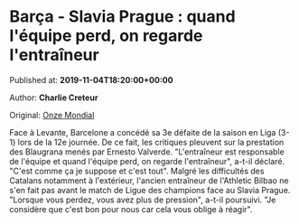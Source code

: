 
# Barça - Slavia Prague : quand l'équipe perd, on regarde l'entraîneur

Published at: **2019-11-04T18:20:00+00:00**

Author: **Charlie Creteur**

Original: [Onze Mondial](http://www.onzemondial.com/ligue-des-champions/barca-slavia-prague-quand-l-equipe-perd-on-regarde-l-entraineur-201618)

Face à Levante, Barcelone a concédé sa 3e défaite de la saison en Liga (3-1) lors de la 12e journée. De ce fait, les critiques pleuvent sur la prestation des Blaugrana menés par Ernesto Valverde. "L'entraîneur est responsable de l'équipe et quand l'équipe perd, on regarde l'entraîneur", a-t-il déclaré. "C'est comme ça je suppose et c'est tout". Malgré les difficultés des Catalans notamment à l'extérieur, l'ancien entraîneur de l'Athletic Bilbao ne s'en fait pas avant le match de Ligue des champions face au Slavia Prague. "Lorsque vous perdez, vous avez plus de pression", a-t-il poursuivi. "Je considère que c'est bon pour nous car cela vous oblige à réagir".
